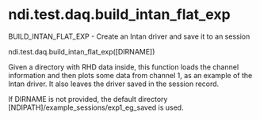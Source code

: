 # ndi.test.daq.build_intan_flat_exp

  BUILD_INTAN_FLAT_EXP - Create an Intan driver and save it to an session
 
   ndi.test.daq.build_intan_flat_exp([DIRNAME])
 
   Given a directory with RHD data inside, this function loads the
   channel information and then plots some data from channel 1,
   as an example of the Intan driver. It also leaves the driver saved
   in the session record.
 
   If DIRNAME is not provided, the default directory
   [NDIPATH]/example_sessions/exp1_eg_saved is used.

